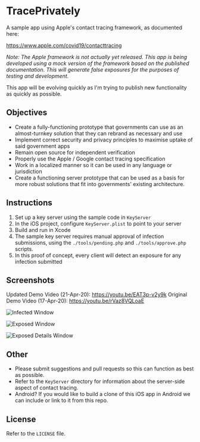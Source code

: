 # TracePrivately
A sample app using Apple's contact tracing framework, as documented here:

https://www.apple.com/covid19/contacttracing

*Note: The Apple framework is not actually yet released. This app is being developed using a mock version of the framework based on the published documentation. This will generate false exposures for the purposes of testing and development.*

This app will be evolving quickly as I'm trying to publish new functionality as quickly as possible.

## Objectives

* Create a fully-functioning prototype that governments can use as an almost-turnkey solution that they can rebrand as necessary and use
* Implement correct security and privacy principles to maximise uptake of said government apps
* Remain open source for independent verification
* Properly use the Apple / Google contact tracing specification
* Work in a localized manner so it can be used in any language or jurisdiction
* Create a functioning server prototype that can be used as a basis for more robust solutions that fit into governments' existing architecture.

## Instructions

1. Set up a key server using the sample code in `KeyServer`
2. In the iOS project, configure `KeyServer.plist` to point to your server
3. Build and run in Xcode
4. The sample key server requires manual approval of infection submissions, using the `./tools/pending.php` and `./tools/approve.php` scripts.
5. In this proof of concept, every client will detect an exposure for any infection submitted

## Screenshots

Updated Demo Video (21-Apr-20): https://youtu.be/EAT3p-v2y9k
Original Demo Video (17-Apr-20): https://youtu.be/rVaz8VQLoaE

![Infected Window](https://github.com/CrunchyBagel/TracePrivately/blob/master/screenshots/trace-main.png?raw=true)

![Exposed Window](https://github.com/CrunchyBagel/TracePrivately/blob/master/screenshots/trace-exposed.png?raw=true)

![Exposed Details Window](https://github.com/CrunchyBagel/TracePrivately/blob/master/screenshots/trace-exposed-details.png?raw=true)

## Other

* Please submit suggestions and pull requests so this can function as best as possible.
* Refer to the `KeyServer` directory for information about the server-side aspect of contact tracing.
* Android? If you would like to build a clone of this iOS app in Android we can include or link to it from this repo.

## License

Refer to the `LICENSE` file.
